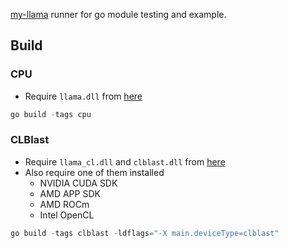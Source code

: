 [my-llama](https://github.com/edp1096/my-llama) runner for go module testing and example.

## Build

### CPU
* Require `llama.dll` from [here](https://github.com/edp1096/my-llama/releases)
```powershell
go build -tags cpu
```

### CLBlast
* Require `llama_cl.dll` and `clblast.dll` from [here](https://github.com/edp1096/my-llama/releases)
* Also require one of them installed
    * NVIDIA CUDA SDK
    * AMD APP SDK
    * AMD ROCm
    * Intel OpenCL
```powershell
go build -tags clblast -ldflags="-X main.deviceType=clblast"
```
